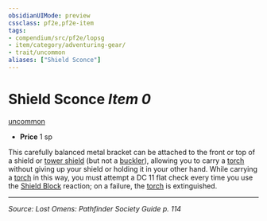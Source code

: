 ```yaml
---
obsidianUIMode: preview
cssclass: pf2e,pf2e-item
tags:
- compendium/src/pf2e/lopsg
- item/category/adventuring-gear/
- trait/uncommon
aliases: ["Shield Sconce"]
---
```

# Shield Sconce *Item 0*  
[uncommon](rules/traits/uncommon.md "Uncommon Rarity Trait")  

- **Price** 1 sp

This carefully balanced metal bracket can be attached to the front or top of a shield or [tower shield](compendium/equipment/items/tower-shield.md) (but not a [buckler](compendium/equipment/items/buckler.md)), allowing you to carry a [torch](compendium/equipment/items/torch.md) without giving up your shield or holding it in your other hand. While carrying a [torch](compendium/equipment/items/torch.md) in this way, you must attempt a DC 11 flat check every time you use the [Shield Block](compendium/feats/shield-block.md) reaction; on a failure, the [torch](compendium/equipment/items/torch.md) is extinguished.


---
*Source: Lost Omens: Pathfinder Society Guide p. 114*